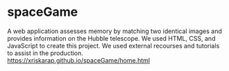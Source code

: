 # spaceGame

A web application assesses memory by matching two identical images and provides information on the Hubble telescope. 
We used HTML, CSS, and JavaScript to create this project. We used external recourses and tutorials to assist in the production.
https://xriskarap.github.io/spaceGame/home.html
